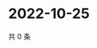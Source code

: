 # 2022-10-25

共 0 条

<!-- BEGIN WEIBO -->
<!-- 最后更新时间 Tue Oct 25 2022 10:02:26 GMT+0800 (China Standard Time) -->

<!-- END WEIBO -->
